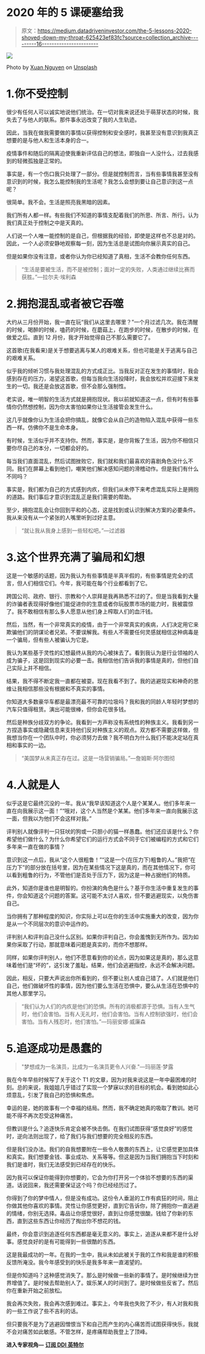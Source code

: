 # 2020 年的 5 课硬塞给我

> 原文：<https://medium.datadriveninvestor.com/the-5-lessons-2020-shoved-down-my-throat-625423ef83fc?source=collection_archive---------16----------------------->

![](img/be9ac4db8a1f9d8f13b7038879912183.png)

Photo by [Xuan Nguyen](https://unsplash.com/@darthxuan?utm_source=medium&utm_medium=referral) on [Unsplash](https://unsplash.com?utm_source=medium&utm_medium=referral)

# 1.你不受控制

很少有任何人可以诚实地说他们统治。在一切对我来说还处于萌芽状态的时候，我失去了与他人的联系。那件事永远改变了我的人生轨迹。

因此，当我在做我需要做的事情以获得控制和安全感时，我甚至没有意识到我真正想要的是与他人和生活本身的合一。

疫情事件和随后的隔离迫使我重新评估自己的想法，即独自一人没什么，过去我感到的轻微孤独是正常的。

事实是，有一个伤口我只处理了一部分。但是就控制而言，当有些事情我甚至没有意识到的时候，我怎么能控制我的生活呢？我怎么会想到要让自己意识到这一点呢？

很简单。我不会。生活是照亮我黑暗的因素。

我们所有人都一样。有些我们不知道的事情支配着我们的所思、所言、所行。认为我们真正处于控制之中是天真的。

人们说一个人唯一能控制的是自己，但根据我的经验，即使是这样也不总是对的。因此，一个人必须安静地观察每一刻，因为生活总是试图向你展示真实的自己。

但是如果你没有注意，或者你认为你已经知道了真相，生活不会教你任何东西。

> “生活是要被生活，而不是被控制；面对一定的失败，人类通过继续比赛而获胜。”—拉尔夫·埃利森

# 2.拥抱混乱或者被它吞噬

大约从三月份开始，我一直在玩“我们从这里去哪里？”一个月过滤几次。我在清醒的时候，喝醉的时候，嗑药的时候，在蘑菇上，在跑步的时候，在散步的时候，在做爱之后。直到 12 月份，我才开始觉得自己不那么需要它了。

这首歌(在我看来)是关于想要逃离与某人的艰难关系，但也可能是关于逃离与自己的艰难关系。

似乎我的倾听习惯与我处理混乱的方式成正比。当我反对正在发生的事情时，我会感到存在的压力，渴望这首歌，但每当我向生活投降时，我会放松并欢迎接下来发生的一切。我还是会放这首歌，但不会那么强制性。

老实说，唯一明智的生活方式就是拥抱现状。我以前就知道这一点，但有时有些事情你仍然想控制，因为你太害怕如果你让生活接管会发生什么。

这几乎就像你认为生活会把你搞乱，就像它会从自己的造物陷入混乱中获得一些东西一样。仿佛你不是生命本身。

有时候，生活似乎并不支持你。然而，事实是，是你背叛了生活，因为你不相信只要你尽自己的本分，一切都会好的。

每当我们直面混乱，然后试图挫败它，我们就和我们最喜欢的喜剧角色没什么不同。我们在屏幕上看到他们，嘲笑他们解决感知问题的滑稽动作。但是我们有什么不同吗？

事实是，我们都为自己的方式感到内疚，但我们从未停下来考虑混乱实际上是拥抱的道路。我们事后才意识到混乱正是我们需要的帮助。

至少，拥抱混乱会让你回到平和的心态，这是找到或认识到解决方案的必要条件。我从来没有从一个紧张的人嘴里听到过好主意。

> “就让我从我身上感到一些轻松吧。”—过滤器

# 3.这个世界充满了骗局和幻想

这是一个敏感的话题，因为我认为有些事情是半真半假的，有些事情是完全的谎言，但人们相信它们。今年，我可能在每个行业都看到了它。

跨国公司、政府、银行、宗教和个人崇拜是我再熟悉不过的了。但是当我看到大量的诈骗者表现得好像他们能促进你的生意或者你玩股票市场的能力时，我被震惊了。我不敢相信有那么多人愿意从他们身上榨取人们的血汗钱。

然后，当然，有一个非常真实的疫情，由于一个非常真实的疾病，人们决定用它来欺骗他们的阴谋论者兄弟。不要误解我。有些人不需要任何灵感就相信这种病毒是一个骗局，但有些人被骗认为它是。

我认为某些基于灵性的幻想最终从我的内心被抹去了。看到我认为是行业领袖的人成为骗子，这是回到现实的必要一击。我相信他们告诉我的事情是真的，但他们自己实际上并不相信。

结果，我不得不断定我一直都在被耍。现在我看不到了。我的逃避现实和神奇的思维让我相信那些没有根据和不真实的事情。

你知道大多数豪华车都是最漂亮最不可靠的垃圾吗？我和我的同龄人年轻时梦想的汽车只值得租赁。演出可能很棒，但你会花很多钱。

然后是种族分歧双方的争论。我看到一方声称没有系统性的种族主义。我看到另一方捏造事实或隐藏信息来支持他们反对种族主义的观点。双方都不需要这样做，但我想当你在一个团队中时，你必须努力去做？我不明白为什么我们不能决定站在真相和事实的一边。

> “美国梦从未真正存在过。这是一场营销骗局。”—詹姆斯·阿尔图彻

# 4.人就是人

似乎这是它最终沉没的一年。我从“我早该知道这个人是个某某人。他们多年来一直在向我展示这一面！”“哦对，这个人当然是个某某。他们多年来一直向我展示这一面，但我以为他们不会这样对我。”

评判别人就像评判一只狂吠的狗或一只胆小的猫一样愚蠢。他们还应该是什么？你希望他们做什么？为什么你希望它们的运行方式会不同于它们被编程的方式和它们多年来一直在做的事情？

意识到这一点后，我从“这个人很粗鲁！”“这是一个(在压力下)粗鲁的人。”我把“在压力下”的部分放在括号里，因为在某些情况下这是真的，而在其他情况下，你可以看到粗鲁的行为，不管他们是否处于压力下，因为这是一种占据他们的特质。

此外，知道你是谁也是明智的。你扮演的角色是什么？基于你生活中重复发生的事件，你会知道这个问题的答案。这可能不太讨人喜欢，但不要逃避现实，以免伤害自己。

当你拥有了那种程度的知识，你实际上可以在你的生活中实施重大的改变，因为你是从一个不同层次的意识中运作的。

评判别人和评判自己没什么区别。如果你评判自己，你会羞愧到无所作为。因为如果你采取了行动，那就意味着问题是真实的，而你不想那样。

同样，如果你评判别人，他们不愿意看到你的论点，因为如果这是真的，那么这意味着他们是“坏的”，这引发了羞耻。结果，他们会逃避指控，永远不会解决问题。

因此，相反，只要大声说出你所看到的，但不要让别人或自己错了。人们就是他们自己，他们做破坏性的事情，因为他们要么生活在恐惧中，要么从生活在恐惧中的其他人那里学习。

> “我们认为人们的内疚是他们的恐惧。所有的消极都源于恐惧。当有人生气时，他们会害怕。当有人无礼时，他们会害怕。当有人控制欲强时，他们会害怕。当有人残忍时，他们害怕。”—玛丽安娜·威廉森

# 5.追逐成功是愚蠢的

> "梦想成为一名演员，比成为一名演员更令人兴奋."—玛丽莲·梦露

我在今年早些时候写了关于这个 T1 的文章，因为对我来说这是一年中最困难的时刻。总的来说，我姐姐几乎错过了实现一个梦寐以求的目标的机会。看到她如此心烦意乱，引发了我自己的恐惧和焦虑。

幸运的是，她的故事有一个幸福的结局。然而，我不确定她真的吸取了教训。她可能不得不再次忍受这种痛苦。

但教训是什么？追逐快乐肯定会被不快击倒。在我们试图获得“感觉良好”的感觉时，逆向法则出现了，给了我们与我们想要的完全相反的东西。

但是我们没办法。我们的自我想要附在一些令人敬畏的东西上，让它感觉更加具体和真实。我们想要金钱、事业成功、关系等等。但这是因为当我们拥抱当下时刻和我们是谁时，我们无法感受到已经存在的快乐。

因为我可以保证你能得到你想要的，它会为你打开另一个体验不想要的东西的渠道。话说回来，我还需要保证这个吗？你已经经历过了。

你得到了你的梦中情人，但是没有成功。这份令人垂涎的工作有疯狂的时间，阻止你做其他你喜欢的事情。灵性让你感觉更好，直到它告诉你，除了拥抱你一直逃避的情绪，你别无选择。毒品让你感觉很好，直到让你感觉很酸。钱给了你新的东西，直到这些东西让你经历了掏出你不想花的钱。

最终，你会意识到追逐任何东西都是毫无意义的。事实上，追逐从来都不是什么好事。感觉良好的是有可能得到一些很酷的东西。

这是我最成功的一年。在我的一生中，我从未如此被关于我的工作和我是谁的积极反馈所淹没。我今年感受到的快乐是我多年来一直渴望的。

但是你知道吗？这种感觉消失了。那么是时候做一些新的事情了。是时候继续为世界增值了。是时候去帮助别人了。娱乐某人的时间到了。是时候做些反省了。然后你在重新开始之前放松。

我会再次失败，我会再次感到难过。事实上，今年我也失败了不少，有人对我和我的一些工作说了些不吉利的话。

但只要我不是为了逃避因憎恨当下和自己而产生的内心痛苦而试图获得快乐，我就不会对痛苦如此敏感。不管怎样，是疼痛帮助我登上了顶峰。

**进入专家视角—** [**订阅 DDI 英特尔**](https://datadriveninvestor.com/ddi-intel)
